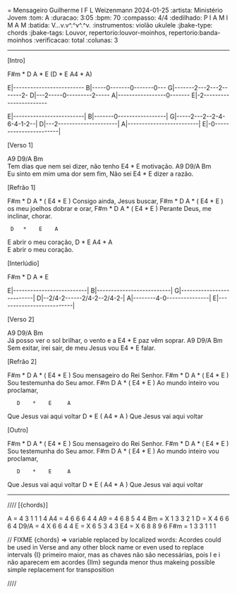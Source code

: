 = Mensageiro
Guilherme I F L Weizenmann
2024-01-25
:artista: Ministério Jovem
:tom: A
:duracao: 3:05
:bpm: 70
:compasso: 4/4
:dedilhado: P I A M I M A M
:batida: V...v.v^.^v^.^v.
:instrumentos: violão ukulele
:jbake-type: chords
:jbake-tags: Louvor, repertorio:louvor-moinhos, repertorio:banda-moinhos
:verificacao: total
:colunas: 3

----

[Intro]

F#m * D  A * E  (D * E  A4 * A)


E|-------------------------
B|-----0-------0-------0---
G|-------2---2---2-------2-
D|---2-----0---------2-----
A|-----------------0-------
E|-2-----------------------

E|-------------------------| 
B|-------0-----------------| 
G|-----2---2--2-4-6-4-1-2--| 
D|---2---------------------| 
A|-------------------------| 
E|-0-----------------------| 

[Verso 1]

A9            D9/A         Bm        
 Tem dias que nem sei dizer, não tenho 
         E4 * E
motivação.
A9               D9/A           Bm       
 Eu sinto em mim uma dor sem fim, Não sei
           E4 * E
 dizer a razão.

[Refrão 1]

F#m   *   D        A  * ( E4 * E )
 Consigo ainda, Jesus buscar,
F#m   *  D        A  *  ( E4 * E )
os meu joelhos dobrar e orar,
F#m   *   D             A  *  ( E4 * E )
 Perante Deus, me inclinar, chorar.

     D   *    E    A
E abrir o meu coração,
     D   *    E    A4 * A    
E abrir o meu coração.

[Interlúdio]

F#m * D  A * E

E|--------------------------| 
B|--------------------------| 
G|--------------------------| 
D|--2/4-2------2/4-2--2/4-2-| 
A|--------4-0---------------| 
E|--------------------------| 

[Verso 2]

A9            D9/A         Bm            
 Já posso ver o sol brilhar, o vento e a 
           E4 * E
paz vêm soprar.
A9           D9/A     Bm                 
 Sem exitar, irei sair, de meu Jesus vou 
   E4 * E
falar.

[Refrão 2]

F#m   *   D         A  * ( E4 * E )
 Sou mensageiro do Rei Senhor.
F#m  *    D         A * ( E4 * E )
 Sou testemunha do Seu amor.
F#m       D           A  * ( E4 * E )
 Ao mundo inteiro vou proclamar,

       D    *    E     A
Que Jesus vai aqui voltar
       D    *    E   ( A4 * A )
Que Jesus vai aqui voltar

[Outro]

F#m   *   D         A  * ( E4 * E )
 Sou mensageiro do Rei Senhor.
F#m  *    D         A * ( E4 * E )
 Sou testemunha do Seu amor.
F#m       D           A  * ( E4 * E )
 Ao mundo inteiro vou proclamar,

       D    *    E     A
Que Jesus vai aqui voltar
       D    *    E   ( A4 * A )
Que Jesus vai aqui voltar

----
////
[{chords}]

A = 4 3 1 1 1 4
A4 = 4 6 6 6 4 4
A9 = 4 6 8 5 4 4
Bm = X 1 3 3 2 1
D = X 4 6 6 6 4
D9/A = 4 X 6 6 4 4
E = X 6 5 3 4 3
E4 = X 6 8 8 9 6
F#m = 1 3 3 1 1 1

// FIXME
{chords} => variable replaced by localized words: Acordes
could be used in Verse and any other block name or even used to replace intervals
{I} primeiro maior, mas as chaves não são necessárias, pois I e i não aparecem em acordes
{IIm} segunda menor
thus makeing possible simple replacement for transposition

////
